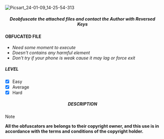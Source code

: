 ![Picsart_24-01-09_14-25-54-313](https://github.com/exotic-inx/REVERSE/assets/92029487/977a586c-0640-4ad2-ba24-6488c6c25e65)

<h5 align="center"><b>Deobfuscate the attached files and contact the Author with Reversed Keys</b></h5>

<h4><b>OBFUCATED FILE</b></h4>

* *Need some moment to execute*
* *Doesn't contains any harmful element*
* *Don't try if your phone is weak cause it may lag or force exit*

<h5><b>LEVEL</b></h5>

- [x] Easy
- [x] Average
- [x] Hard

<h5 align="center"><b>DESCRIPTION</b></h5>

> [!NOTE]  
> **All the obfuscators are belongs to their copyright owner, and this use is in accordance with the terms and conditions of the copyright holder.**
